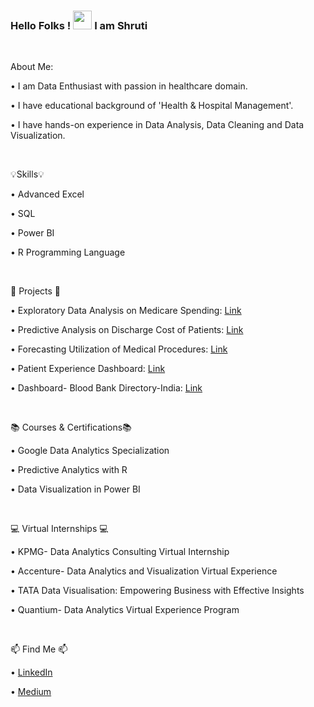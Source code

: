 ### Hello Folks ! <img src="https://raw.githubusercontent.com/MartinHeinz/MartinHeinz/master/wave.gif" width="30px"> I am Shruti
<p>&nbsp;</p>

About Me:

• I am Data Enthusiast with passion in healthcare domain.

• I have educational background of 'Health & Hospital Management'.

• I have hands-on experience in Data Analysis, Data Cleaning and Data Visualization.
<p>&nbsp;</p>

💡Skills💡

• Advanced Excel

• SQL

• Power BI

• R Programming Language
<p>&nbsp;</p>

📂 Projects 📂

• Exploratory Data Analysis on Medicare Spending: [Link](https://github.com/shrutipatkar25/EDA-using-SQL-and-Power-BI)

• Predictive Analysis on Discharge Cost of Patients: [Link](https://github.com/shrutipatkar25/Predictive-Analysis-on-Discharge-Cost-of-Patients)

• Forecasting Utilization of Medical Procedures: [Link](https://github.com/shrutipatkar25/Utilization-Forecasting-of-Medical-Procedures-using-Excel/tree/main)

• Patient Experience Dashboard: [Link](https://github.com/shrutipatkar25/Patient-Experience-Analysis-Dashboard)

• Dashboard- Blood Bank Directory-India: [Link](https://github.com/shrutipatkar25/Dashboard-Blood-Bank-Directory-India)
<p>&nbsp;</p>

📚 Courses & Certifications📚

• Google Data Analytics Specialization

• Predictive Analytics with R

• Data Visualization in Power BI
<p>&nbsp;</p>

💻 Virtual Internships 💻

• KPMG- Data Analytics Consulting Virtual Internship

• Accenture- Data Analytics and Visualization Virtual Experience

• TATA Data Visualisation: Empowering Business with Effective Insights

• Quantium- Data Analytics Virtual Experience Program
<p>&nbsp;</p>

📫 Find Me 📫

• [LinkedIn](https://www.linkedin.com/in/shruti-patkar-2507p/)

• [Medium](https://medium.com/@shrutipatkar76)
